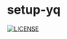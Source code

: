 # setup-yq
[![LICENSE](https://img.shields.io/github/license/md-actions/setup-yq)](https://github.com/md-actions/setup-yq/blob/main/LICENSE)
